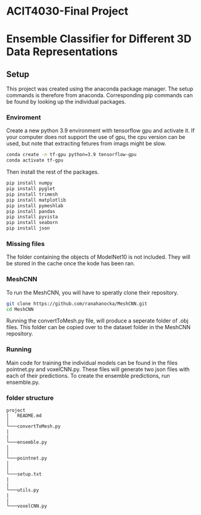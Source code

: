 # ACIT4030-Final Project

# Ensemble Classifier for Different 3D Data Representations

## Setup
This project was created using the anaconda package manager. The setup commands is therefore from anaconda. Corresponding pip commands can be found by looking up the individual packages.

### Enviroment
Create a new python 3.9 environment with tensorflow gpu and activate it. If your computer does not support the use of gpu, the cpu version can be used, but note that extracting fetures from imags might be slow.
```bash
conda create -n tf-gpu python=3.9 tensorflow-gpu
conda activate tf-gpu
```
Then install the rest of the packages.
```bash
pip install numpy
pip install pyglet
pip install trimesh
pip install matplotlib
pip install pymeshlab
pip install pandas
pip install pyvista
pip install seaborn
pip install json
```

### Missing files
The folder containing the objects of ModelNet10 is not included. They will be stored in the cache once the kode has been ran.


### MeshCNN
To run the MeshCNN, you will have to speratly clone their repository. 
```bash
git clone https://github.com/ranahanocka/MeshCNN.git
cd MeshCNN
```
Running the convertToMesh.py file, will produce a seperate folder of .obj files. This folder can be copied over to the dataset folder in the MeshCNN repository.


### Running
Main code for training the individual models can be found in the files pointnet.py and voxelCNN.py. These files will generate two json files with each of their predictions.
To create the ensemble predictions, run ensemble.py. 


### folder structure
```
project
│   README.md
│
└───convertToMesh.py
|
|
└───ensemble.py
│    
│   
└───pointnet.py
│
│
└───setup.txt
|
|
└───utils.py
|
|
└───voxelCNN.py
```
